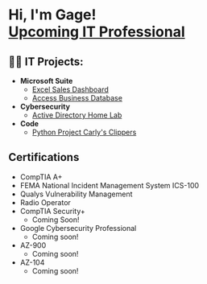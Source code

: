 <h1>Hi, I'm Gage! <br/><a href="https://github.com/gagegunion">Upcoming IT Professional</a></h1>

<h2>👨‍💻 IT Projects:</h2>

- <b>Microsoft Suite</b>
  - [Excel Sales Dashboard](https://github.com/GageGunion/ExcelDashboard)
  - [Access Business Database](https://github.com/GageGunion/BusinessDatabase)
- <b>Cybersecurity</b>
  - [Active Directory Home Lab](https://github.com/gagegunion/homelab)
- <b>Code</b>
  - [Python Project Carly's Clippers](https://github.com/gagegunion/pyhton-code)

<h2>Certifications</h2>

- CompTIA A+
- FEMA National Incident Management System ICS-100
- Qualys Vulnerability Management
- Radio Operator
- CompTIA Security+
  - Coming Soon!
- Google Cybersecurity Professional
  - Coming soon!
- AZ-900
  - Coming soon!
- AZ-104
  - Coming soon!


<!--
**joshmadakor1/joshmadakor1** is a ✨ _special_ ✨ repository because its `README.md` (this file) appears on your GitHub profile.

Here are some ideas to get you started:

- 🔭 I’m currently working on ...
- 🌱 I’m currently learning ...
- 👯 I’m looking to collaborate on ...
- 🤔 I’m looking for help with ...
- 💬 Ask me about ...
- 📫 How to reach me: ...
- 😄 Pronouns: ...
- ⚡ Fun fact: ...
-->
